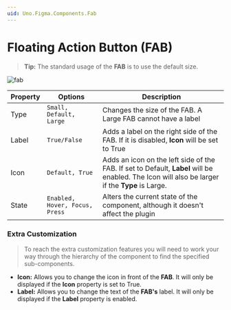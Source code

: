 ```yaml
---
uid: Uno.Figma.Components.Fab
---
```


# Floating Action Button (FAB)

> **Tip:** The standard usage of the **FAB** is to use the default size.

![fab](./images/fab.png)

| Property | Options                        | Description                                                  |
| -------- | ------------------------------ | ------------------------------------------------------------ |
| Type     | `Small, Default, Large`        | Changes the size of the FAB. A Large FAB cannot have a label |
| Label    | `True/False`                   | Adds a label on the right side of the FAB. If it is disabled, **Icon** will be set to True |
| Icon     | `Default, True`                | Adds an icon on the left side of the FAB. If set to Default, **Label** will be enabled. The Icon will also be larger if the **Type** is Large. |
| State    | `Enabled, Hover, Focus, Press` | Alters the current state of the component, although it doesn't affect the plugin |

### Extra Customization

> To reach the extra customization features you will need to work your way through the hierarchy of the component to find the specified sub-components.  

- **Icon:** Allows you to change the icon in front of the **FAB**. It will only be displayed if  the **Icon** property is set to True.
- **Label:** Allows you to change the text of the **FAB's** label. It will only be displayed if  the **Label** property is enabled.